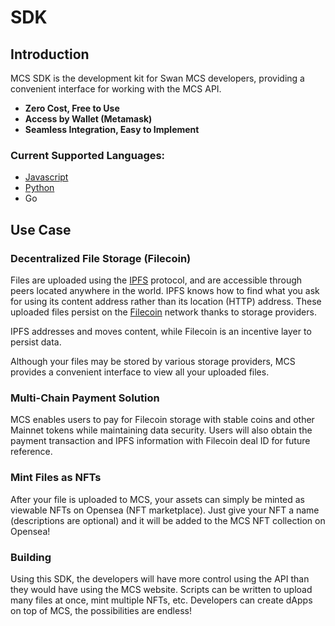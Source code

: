 # SDK

## Introduction

MCS SDK is the development kit for Swan MCS developers, providing a convenient interface for working with the MCS API.

* **Zero Cost, Free to Use**
* **Access by Wallet (Metamask)**
* **Seamless Integration, Easy to Implement**

### Current Supported Languages:

* [Javascript](js-mcs-sdk/)
* [Python](python-mcs-sdk/)
* Go

## Use Case

### Decentralized File Storage (Filecoin)

Files are uploaded using the [IPFS](https://docs.ipfs.io/concepts/what-is-ipfs/) protocol, and are accessible through peers located anywhere in the world. IPFS knows how to find what you ask for using its content address rather than its location (HTTP) address. These uploaded files persist on the [Filecoin](https://filecoin.io/) network thanks to storage providers.

IPFS addresses and moves content, while Filecoin is an incentive layer to persist data.

Although your files may be stored by various storage providers, MCS provides a convenient interface to view all your uploaded files.&#x20;

### Multi-Chain Payment Solution

MCS enables users to pay for Filecoin storage with stable coins and other Mainnet tokens while maintaining data security. Users will also obtain the payment transaction and IPFS information with Filecoin deal ID for future reference.

### Mint Files as NFTs

After your file is uploaded to MCS, your assets can simply be minted as viewable NFTs on Opensea (NFT marketplace). Just give your NFT a name (descriptions are optional) and it will be added to the MCS NFT collection on Opensea!

### Building

Using this SDK, the developers will have more control using the API than they would have using the MCS website. Scripts can be written to upload many files at once, mint multiple NFTs, etc. Developers can create dApps on top of MCS, the possibilities are endless!&#x20;
